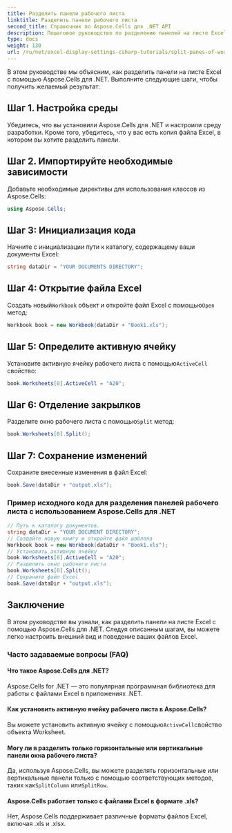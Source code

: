 ```yaml
---
title: Разделить панели рабочего листа
linktitle: Разделить панели рабочего листа
second_title: Справочник по Aspose.Cells для .NET API
description: Пошаговое руководство по разделению панелей на листе Excel с помощью Aspose.Cells для .NET.
type: docs
weight: 130
url: /ru/net/excel-display-settings-csharp-tutorials/split-panes-of-worksheet/
---
```

В этом руководстве мы объясним, как разделить панели на листе Excel с помощью Aspose.Cells для .NET. Выполните следующие шаги, чтобы получить желаемый результат:

## Шаг 1. Настройка среды

Убедитесь, что вы установили Aspose.Cells для .NET и настроили среду разработки. Кроме того, убедитесь, что у вас есть копия файла Excel, в котором вы хотите разделить панели.

## Шаг 2. Импортируйте необходимые зависимости

Добавьте необходимые директивы для использования классов из Aspose.Cells:

```csharp
using Aspose.Cells;
```

## Шаг 3: Инициализация кода

Начните с инициализации пути к каталогу, содержащему ваши документы Excel:

```csharp
string dataDir = "YOUR DOCUMENTS DIRECTORY";
```

## Шаг 4: Открытие файла Excel

 Создать новый`Workbook` объект и откройте файл Excel с помощью`Open` метод:

```csharp
Workbook book = new Workbook(dataDir + "Book1.xls");
```

## Шаг 5: Определите активную ячейку

 Установите активную ячейку рабочего листа с помощью`ActiveCell` свойство:

```csharp
book.Worksheets[0].ActiveCell = "A20";
```

## Шаг 6: Отделение закрылков

 Разделите окно рабочего листа с помощью`Split` метод:

```csharp
book.Worksheets[0].Split();
```

## Шаг 7: Сохранение изменений

Сохраните внесенные изменения в файл Excel:

```csharp
book.Save(dataDir + "output.xls");
```

### Пример исходного кода для разделения панелей рабочего листа с использованием Aspose.Cells для .NET 

```csharp
// Путь к каталогу документов.
string dataDir = "YOUR DOCUMENT DIRECTORY";
// Создайте новую книгу и откройте файл шаблона
Workbook book = new Workbook(dataDir + "Book1.xls");
// Установить активную ячейку
book.Worksheets[0].ActiveCell = "A20";
// Разделить окно рабочего листа
book.Worksheets[0].Split();
// Сохраните файл Excel
book.Save(dataDir + "output.xls");
```

## Заключение

В этом руководстве вы узнали, как разделить панели на листе Excel с помощью Aspose.Cells для .NET. Следуя описанным шагам, вы можете легко настроить внешний вид и поведение ваших файлов Excel.

### Часто задаваемые вопросы (FAQ)

#### Что такое Aspose.Cells для .NET?

Aspose.Cells for .NET — это популярная программная библиотека для работы с файлами Excel в приложениях .NET.

#### Как установить активную ячейку рабочего листа в Aspose.Cells?

 Вы можете установить активную ячейку с помощью`ActiveCell`свойство объекта Worksheet.

#### Могу ли я разделить только горизонтальные или вертикальные панели окна рабочего листа?

 Да, используя Aspose.Cells, вы можете разделять горизонтальные или вертикальные панели только с помощью соответствующих методов, таких как`SplitColumn` или`SplitRow`.

#### Aspose.Cells работает только с файлами Excel в формате .xls?

Нет, Aspose.Cells поддерживает различные форматы файлов Excel, включая .xls и .xlsx.